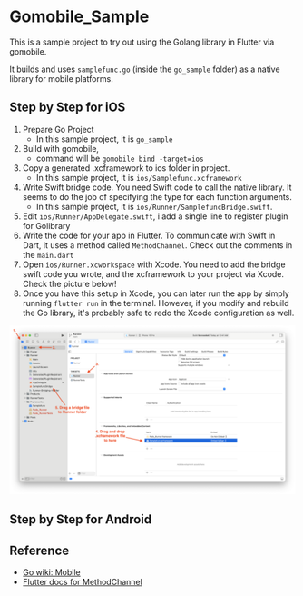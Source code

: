 # Gomobile_Sample

This is a sample project to try out using the Golang library in Flutter via gomobile.

It builds and uses `samplefunc.go` (inside the `go_sample` folder) as a native library for mobile platforms.


## Step by Step for iOS

1. Prepare Go Project
	* In this sample project, it is `go_sample`
2. Build with gomobile, 
	 *	command will be `gomobile bind -target=ios`
3. Copy a generated .xcframework to ios folder in project.
	* In this sample project, it is `ios/Samplefunc.xcframework`
4. Write Swift bridge code. You need Swift code to call the native library. It seems to do the job of specifying the type for each function arguments. 
	* In this sample project, it is `ios/Runner/SamplefuncBridge.swift`.
5. Edit `ios/Runner/AppDelegate.swift`, i add a single line to register plugin for Golibrary
6. Write the code for your app in Flutter. To communicate with Swift in Dart, it uses a method called `MethodChannel`. Check out the comments in the `main.dart`
7. Open `ios/Runner.xcworkspace` with Xcode. You need to add the bridge swift code you wrote, and the xcframework to your project via Xcode. Check the picture below!
8. Once you have this setup in Xcode, you can later run the app by simply running `flutter run` in the terminal. However, if you modify and rebuild the Go library, it's probably safe to redo the Xcode configuration as well. 

![](./docs/xcode_setup1.png)

## Step by Step for Android

## Reference
* [Go wiki: Mobile](https://go.dev/wiki/Mobile)
* [Flutter docs for MethodChannel](https://docs.flutter.dev/platform-integration/platform-channels)